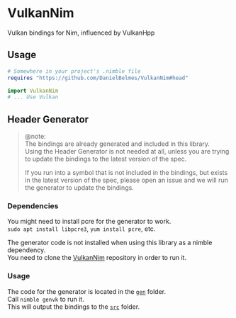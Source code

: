 # VulkanNim
Vulkan bindings for Nim, influenced by VulkanHpp

## Usage
```nim
# Somewhere in your project's .nimble file
requires "https://github.com/DanielBelmes/VulkanNim#head"
```
```nim
import VulkanNim
# ... Use Vulkan
```

## Header Generator
> @note:  
> The bindings are already generated and included in this library.  
> Using the Header Generator is not needed at all, unless you are trying to update the bindings to the latest version of the spec.
>
> If you run into a symbol that is not included in the bindings, but exists in the latest version of the spec,
> please open an issue and we will run the generator to update the bindings.  

### Dependencies
You might need to install pcre for the generator to work.  
`sudo apt install libpcre3`, `yum install pcre`, etc.  

The generator code is not installed when using this library as a nimble dependency.  
You need to clone the [VulkanNim](https://github.com/DanielBelmes/VulkanNim) repository in order to run it.  

### Usage
The code for the generator is located in the [`gen`](./gen) folder.  
Call `nimble genvk` to run it.  
This will output the bindings to the [`src`](./src/VulkanNim) folder.  

